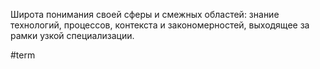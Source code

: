 Широта понимания своей сферы и смежных областей: знание технологий, процессов, контекста и закономерностей, выходящее за рамки узкой специализации.

#term